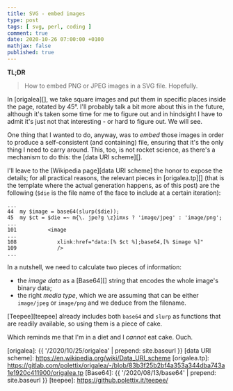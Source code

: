 ```yaml
---
title: SVG - embed images
type: post
tags: [ svg, perl, coding ]
comment: true
date: 2020-10-26 07:00:00 +0100
mathjax: false
published: true
---
```


**TL;DR**

> How to embed PNG or JPEG images in a SVG file. Hopefully.

In [origalea][], we take square images and put them in specific places
inside the page, rotated by 45°. I'll probably talk a bit more about
this in the future, although it's taken some time for me to figure out
and in hindsight I have to admit it's just not that interesting - or
hard to figure out. We will see.

One thing that I wanted to do, anyway, was to *embed* those images in
order to produce a self-consistent (and containing) file, ensuring
that it's the only thing I need to carry around. This, too, is not
rocket science, as there's a mechanism to do this: the [data URI
scheme][].

I'll leave to the [Wikipedia page][data URI scheme] the honor to expose
the details; for all practical reasons, the relevant pieces in
[origalea.tp][] (that is the template where the actual generation
happens, as of this post) are the following (`$die` is the file name of
the face to include at a certain iteration):

```
...
44	my $image = base64(slurp($die));
45	my $ct = $die =~ m{\. jpe?g \z}imxs ? 'image/jpeg' : 'image/png';
...
101	         <image
...
108	            xlink:href="data:[% $ct %];base64,[% $image %]"
109	            />
...
```

In a nutshell, we need to calculate two pieces of information:

- the *image data* as a [Base64][] string that encodes the whole image's
  binary data;
- the right *media type*, which we are assuming that can be either
  `image/jpeg` or `image/png` and we deduce from the filename.

[Teepee][teepee] already includes both `base64` and `slurp` as functions
that are readily available, so using them is a piece of cake.

Which reminds me that I'm in a diet and I *cannot* eat cake. Ouch.

[origalea]: {{ '/2020/10/25/origalea' | prepend: site.baseurl }}
[data URI scheme]: https://en.wikipedia.org/wiki/Data_URI_scheme
[origalea.tp]: https://gitlab.com/polettix/origalea/-/blob/83b3f25b2bf4a353a344dba743a1e1920c411900/origalea.tp
[Base64]: {{ '/2020/08/13/base64' | prepend: site.baseurl }}
[teepee]: https://github.polettix.it/teepee/
